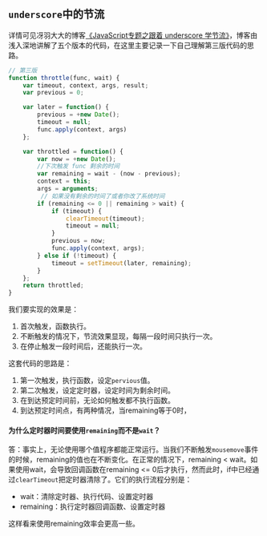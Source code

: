 ## `underscore`中的节流
详情可见冴羽大大的博客[《JavaScript专题之跟着 underscore 学节流》](https://github.com/mqyqingfeng/Blog/issues/26)，博客由浅入深地讲解了五个版本的代码，在这里主要记录一下自己理解第三版代码的思路。
```javascript
// 第三版
function throttle(func, wait) {
    var timeout, context, args, result;
    var previous = 0;

    var later = function() {
        previous = +new Date();
        timeout = null;
        func.apply(context, args)
    };

    var throttled = function() {
        var now = +new Date();
        //下次触发 func 剩余的时间
        var remaining = wait - (now - previous);
        context = this;
        args = arguments;
         // 如果没有剩余的时间了或者你改了系统时间
        if (remaining <= 0 || remaining > wait) {
            if (timeout) {
                clearTimeout(timeout);
                timeout = null;
            }
            previous = now;
            func.apply(context, args);
        } else if (!timeout) {
            timeout = setTimeout(later, remaining);
        }
    };
    return throttled;
}
```
我们要实现的效果是：
1. 首次触发，函数执行。
2. 不断触发的情况下，节流效果显现，每隔一段时间只执行一次。
3. 在停止触发一段时间后，还能执行一次。

这套代码的思路是：
1. 第一次触发，执行函数，设定`pervious`值。
2. 第二次触发，设定定时器，设定时间为剩余时间。
3. 在到达预定时间前，无论如何触发都不执行函数。
4. 到达预定时间点，有两种情况，当remaining等于0时，

#### 为什么定时器时间要使用`remaining`而不是`wait`？  
答：事实上，无论使用哪个值程序都能正常运行。当我们不断触发`mousemove`事件的时候，remaining的值也在不断变化。在正常的情况下，remaining < wait。如果使用wait，会导致回调函数在remaining <= 0后才执行，然而此时，if中已经通过`clearTimeout`把定时器清除了。它们的执行流程分别是：
+ wait：清除定时器、执行代码、设置定时器
+ remaining：执行定时器回调函数、设置定时器

这样看来使用remaining效率会更高一些。
